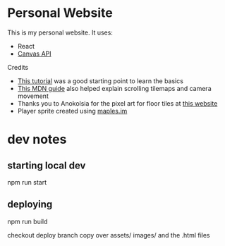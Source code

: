# Personal Website

This is my personal website.
It uses:

- React
- [Canvas API](https://developer.mozilla.org/en-US/docs/Web/API/Canvas_API)

Credits

- [This tutorial](https://levelup.gitconnected.com/creating-a-simple-2d-game-with-html5-javascript-889aa06035ef) was a good starting point to learn the basics
- [This MDN guide](https://developer.mozilla.org/en-US/docs/Games/Techniques/Tilemaps/Square_tilemaps_implementation:_Scrolling_maps) also helped explain scrolling tilemaps and camera movement
- Thanks you to Anokolsia for the pixel art for floor tiles at [this website](https://anokolisa.itch.io/basic-140-tiles-grassland-and-mines)
- Player sprite created using [maples.im](https://maples.im/)

# dev notes

## starting local dev

npm run start

## deploying

npm run build

checkout deploy branch
copy over assets/ images/ and the .html files
